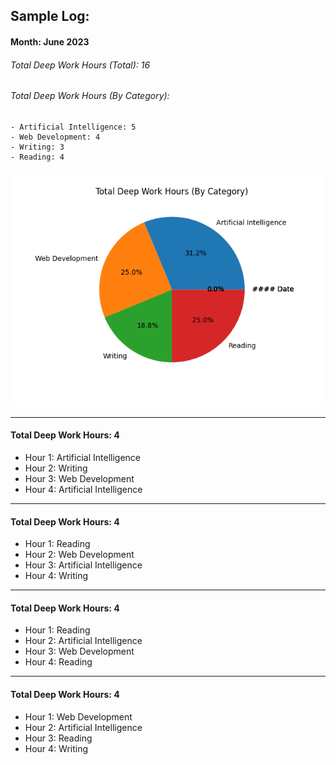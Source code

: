 ## Sample Log:
#### Month: June 2023
###### Total Deep Work Hours (Total): 16
###### Total Deep Work Hours (By Category): 
    - Artificial Intelligence: 5
    - Web Development: 4
    - Writing: 3
    - Reading: 4

![Pie Chart](pie_chart.png)

---


#### Total Deep Work Hours: 4
- Hour 1: Artificial Intelligence
- Hour 2: Writing
- Hour 3: Web Development
- Hour 4: Artificial Intelligence
---

#### Total Deep Work Hours: 4
- Hour 1: Reading
- Hour 2: Web Development
- Hour 3: Artificial Intelligence
- Hour 4: Writing
---

#### Total Deep Work Hours: 4
- Hour 1: Reading
- Hour 2: Artificial Intelligence
- Hour 3: Web Development
- Hour 4: Reading
---

#### Total Deep Work Hours: 4
- Hour 1: Web Development
- Hour 2: Artificial Intelligence
- Hour 3: Reading
- Hour 4: Writing
